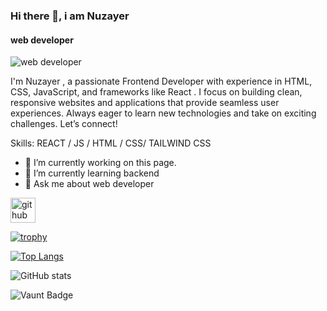 ### Hi there 👋, i am Nuzayer
#### web developer
![web developer](https://files.oaiusercontent.com/file-E8FVoLDTa62UPgsDBXjmrh?se=2025-01-20T10%3A58%3A32Z&sp=r&sv=2024-08-04&sr=b&rscc=max-age%3D604800%2C%20immutable%2C%20private&rscd=attachment%3B%20filename%3Da4979d23-1d74-4ea6-9f2f-5d67b06e284e.webp&sig=YeDv/brOjoTLZFv/f9N%2BnimXmZpyp4YK9QxyxItyybI%3D)

I'm Nuzayer , a passionate Frontend Developer with experience in HTML, CSS, JavaScript, and frameworks like React . I focus on building clean, responsive websites and applications that provide seamless user experiences. Always eager to learn new technologies and take on exciting challenges. Let’s connect!

Skills:  REACT / JS / HTML / CSS/ TAILWIND CSS

- 🔭 I’m currently working on this page. 
- 🌱 I’m currently learning backend 
- 💬 Ask me about web developer 


[<img src='https://cdn.jsdelivr.net/npm/simple-icons@3.0.1/icons/github.svg' alt='github' height='40'>](https://github.com/Nuzayer101)  

[![trophy](https://github-profile-trophy.vercel.app/?username=Nuzayer101)](https://github.com/ryo-ma/github-profile-trophy)

[![Top Langs](https://github-readme-stats.vercel.app/api/top-langs/?username=Nuzayer101)](https://github.com/anuraghazra/github-readme-stats)

![GitHub stats](https://github-readme-stats.vercel.app/api?username=Nuzayer101&show_icons=true&count_private=true)  

![Vaunt Badge](https://api.vaunt.dev/v1/github/entities/Nuzayer101/contributions?format=svg&private=true)  


